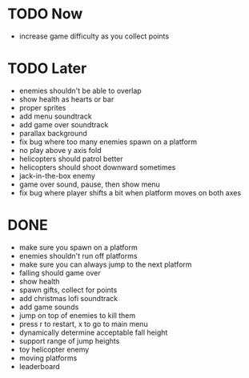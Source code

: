 # TODO Now
- increase game difficulty as you collect points

# TODO Later
- enemies shouldn't be able to overlap
- show health as hearts or bar
- proper sprites
- add menu soundtrack
- add game over soundtrack
- parallax background
- fix bug where too many enemies spawn on a platform
- no play above y axis fold
- helicopters should patrol better
- helicopters should shoot downward sometimes
- jack-in-the-box enemy
- game over sound, pause, then show menu
- fix bug where player shifts a bit when platform moves on both axes

# DONE
- make sure you spawn on a platform
- enemies shouldn't run off platforms
- make sure you can always jump to the next platform
- falling should game over
- show health
- spawn gifts, collect for points
- add christmas lofi soundtrack
- add game sounds
- jump on top of enemies to kill them
- press r to restart, x to go to main menu
- dynamically determine acceptable fall height
- support range of jump heights
- toy helicopter enemy
- moving platforms
- leaderboard
